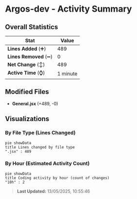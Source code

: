 # Argos-dev - Activity Summary 

## Overall Statistics

| Stat                   | Value                                                             |
| ---------------------- | ----------------------------------------------------------------- |
| **Lines Added** (➕)   | 489                                          |
| **Lines Removed** (➖) | 0                                        |
| **Net Change** (↕)    | 489                |
| **Active Time** (⌚)   | 1 minute |


## Modified Files
- **General.jsx** (+489, -0)

## Visualizations

### By File Type (Lines Changed)

```mermaid
pie showData
title Lines changed by file type
".jsx" : 489
```

### By Hour (Estimated Activity Count)

```mermaid
pie showData
title Coding activity by hour (count of changes)
"10h" : 2
```


> **Last Updated:** 13/05/2025, 10:55:46